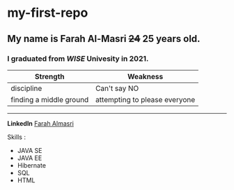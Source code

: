 # my-first-repo

 ## My name is **Farah** **Al-Masri**  ~~24~~ 25 years old. 
 ### I graduated from ***WISE*** Univesity in 2021.
 
| Strength | Weakness |
|-----|-----|
|discipline|Can't say NO|
|finding a middle ground|attempting to please everyone|

___

**LinkedIn** [Farah Almasri](https://www.linkedin.com/in/farah-almasri/) 

Skills :
* JAVA SE
* JAVA EE
*  Hibernate
*  SQL
*  HTML
